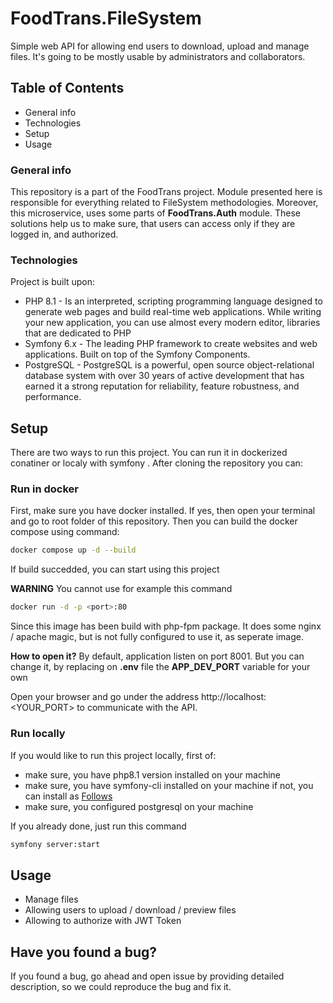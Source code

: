 # FoodTrans.FileSystem
Simple web API for allowing end users to download, upload and manage files.
It's going to be mostly usable by administrators and collaborators.

## Table of Contents
- General info
- Technologies
- Setup
- Usage

### General info
This repository is a part of the FoodTrans project. Module presented here is responsible for everything related to FileSystem methodologies. Moreover, this microservice, uses some parts
of **FoodTrans.Auth** module. These solutions help us to make sure, that users can access only if they are logged in, and authorized.

### Technologies
Project is built upon:
- PHP 8.1 - Is an interpreted, scripting programming language designed to generate web pages and build real-time web applications. While writing your new application, you can use 
almost every modern editor, libraries that are dedicated to PHP
- Symfony 6.x - The leading PHP framework to create websites and web applications. Built on top of the Symfony Components.
- PostgreSQL - PostgreSQL is a powerful, open source object-relational database system with over 30 years of active development that has earned it a strong reputation for reliability, feature robustness, and performance.

## Setup
There are two ways to run this project. You can run it in dockerized conatiner or localy with symfony . After cloning the repository you can:

### Run in docker
First, make sure you have docker installed. If yes, then open your terminal and go to root folder of this repository. Then you can build the docker compose using command:

```bash
docker compose up -d --build
```
If build succedded, you can start using this project

**WARNING**
You cannot use for example this command

```bash
docker run -d -p <port>:80
```

Since this image has been build with php-fpm package. It does some nginx / apache magic,
but is not fully configured to use it, as seperate image.

**How to open it?**
By default, application listen on port 8001. But you can change it, by replacing on **<root-dir>.env** file
the **APP_DEV_PORT** variable for your own

Open your browser and go under the address http://localhost:<YOUR_PORT> to communicate with the API.

### Run locally
If you would like to run this project locally, first of:
- make sure, you have php8.1 version installed on your machine
- make sure, you have symfony-cli installed on your machine if not, you can install as [Follows](https://symfony.com/download)
- make sure, you configured postgresql on your machine

If you already done, just run this command
```bash
symfony server:start
```

## Usage
- Manage files
- Allowing users to upload / download / preview files
- Allowing to authorize with JWT Token

## Have you found a bug?
If you found a bug, go ahead and open issue by providing detailed description, so we could reproduce the bug and fix it.